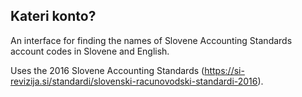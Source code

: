 ## Kateri konto?

An interface for finding the names of Slovene Accounting Standards account codes in Slovene and English.

Uses the 2016 Slovene Accounting Standards (https://si-revizija.si/standardi/slovenski-racunovodski-standardi-2016).
